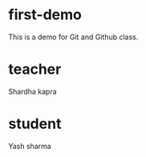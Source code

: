 # first-demo
This is a demo for Git and Github class.

# teacher
Shardha kapra

# student 
Yash sharma